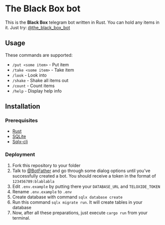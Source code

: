 # The Black Box bot

This is the **Black Box** telegram bot written in Rust. You can hold any items in it.
Just try: [@the_black_box_bot](https://t.me/the_Black_Box_bot)

## Usage

These commands are supported:

- `/put <some item>` - Put item
- `/take <some item>` - Take item
- `/look` - Look into
- `/shake` - Shake all items out
- `/count` - Count items
- `/help` - Display help info

## Installation

### Prerequisites

- [Rust](https://www.rust-lang.org/)
- [SQLite](https://sqlite.org/)
- [Sqlx-cli](https://github.com/launchbadge/sqlx/tree/master/sqlx-cli)

### Deployment

1. Fork this repository to your folder
1. Talk to [@BotFather](https://t.me/botfather) and go through some dialog options until you've successfully created a bot. You should receive a token in the format of `123456789:blablabla`
1. Edit `.env.example` by putting there your `DATABASE_URL` and `TELOXIDE_TOKEN`
1. Rename `.env.example` to `.env`
1. Create database with command `sqlx database create`
1. Run this command `sqlx migrate run`. It will create tables in your database
1. Now, after all these preparations, just execute `cargo run` from your terminal.
